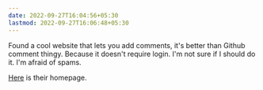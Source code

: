 ```yaml
---
date: 2022-09-27T16:04:56+05:30
lastmod: 2022-09-27T16:06:48+05:30
---
```


Found a cool website that lets you add comments, it's better than Github comment thingy. Because it doesn't require login. I'm not sure if I should do it. I'm afraid of spams.

[Here](https://cusdis.com/) is their homepage.
